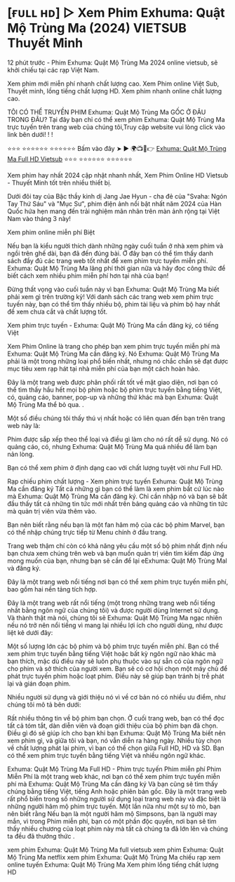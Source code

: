 # [ғᴜʟʟ ʜᴅ] ▷ Xem Phim Exhuma: Quật Mộ Trùng Ma (2024) VIETSUB Thuyết Minh

12 phút trước - Phim Exhuma: Quật Mộ Trùng Ma 2024 online vietsub,  sẽ khởi chiếu tại các rạp Việt Nam. 

Xem phim mới miễn phí nhanh chất lượng cao. Xem Phim online Việt Sub, Thuyết minh, lồng tiếng chất lượng HD. Xem phim nhanh online chất lượng cao.

TÔI CÓ THỂ TRUYỀN PHIM Exhuma: Quật Mộ Trùng Ma GỐC Ở ĐÂU TRONG ĐÂU? 
Tại đây bạn chỉ có thể xem phim Exhuma: Quật Mộ Trùng Ma trực tuyến trên trang web của chúng tôi,Truy cập website vui lòng click vào link bên dưới! ! !

⭐⭐⭐ ⭐⭐⭐⭐⭐⭐ ⭐⭐⭐⭐⭐⭐
Bấm vào đây ➤ ► 🌍📺📱👉 [Exhuma: Quật Mộ Trùng Ma Full HD Vietsub](https://qc.filmy-zilla.lat/vi/movie/838209)
⭐⭐⭐ ⭐⭐⭐⭐⭐⭐ ⭐⭐⭐⭐⭐⭐

Xem phim hay nhất 2024 cập nhật nhanh nhất, Xem Phim Online HD Vietsub - Thuyết Minh tốt trên nhiều thiết bị.

Dưới đôi tay của Bậc thầy kinh dị Jang Jae Hyun - cha đẻ của "Svaha: Ngón Tay Thứ Sáu" và "Mục Sư", phim điện ảnh nổi bật nhất năm 2024 của Hàn Quốc hứa hẹn mang đến trải nghiệm mãn nhãn trên màn ảnh rộng tại Việt Nam vào tháng 3 này!

Xem phim online miễn phí Biệt

Nếu bạn là kiểu người thích dành những ngày cuối tuần ở nhà xem phim và ngồi trên ghế dài, bạn đã đến đúng bài. Ở đây bạn có thể tìm thấy danh sách đầy đủ các trang web tốt nhất để xem phim trực tuyến miễn phí. Exhuma: Quật Mộ Trùng Ma lãng phí thời gian nữa và hãy đọc công thức để biết cách xem nhiều phim miễn phí hơn tại nhà của bạn!

Đừng thất vọng vào cuối tuần này vì bạn Exhuma: Quật Mộ Trùng Ma biết phải xem gì trên trường kỷ! Với danh sách các trang web xem phim trực tuyến này, bạn có thể tìm thấy nhiều bộ, phim tài liệu và phim bộ hay nhất để xem chưa cắt và chất lượng tốt.

Xem phim trực tuyến - Exhuma: Quật Mộ Trùng Ma cần đăng ký, có tiếng Việt

Xem Phim Online là trang cho phép bạn xem phim trực tuyến miễn phí mà Exhuma: Quật Mộ Trùng Ma cần đăng ký. Nó Exhuma: Quật Mộ Trùng Ma phải là một trong những loại phổ biến nhất, nhưng nó chắc chắn sẽ đạt được mục tiêu xem rạp hát tại nhà miễn phí của bạn một cách hoàn hảo.

Đây là một trang web được phân phối rất tốt về mặt giao diện, nơi bạn có thể tìm thấy hầu hết mọi bộ phim hoặc bộ phim trực tuyến bằng tiếng Việt, có, quảng cáo, banner, pop-up và những thứ khác mà bạn Exhuma: Quật Mộ Trùng Ma thể bỏ qua. .

Một số điều chúng tôi thấy thú vị nhất hoặc có liên quan đến bạn trên trang web này là:

Phim được sắp xếp theo thể loại và điều gì làm cho nó rất dễ sử dụng.
Nó có quảng cáo, có, nhưng Exhuma: Quật Mộ Trùng Ma quá nhiều để làm bạn nản lòng.

Bạn có thể xem phim ở định dạng cao với chất lượng tuyệt vời như Full HD.

Rạp chiếu phim chất lượng - Xem phim trực tuyến Exhuma: Quật Mộ Trùng Ma cần đăng ký
Tất cả những gì bạn có thể làm là xem phim bất cứ lúc nào mà Exhuma: Quật Mộ Trùng Ma cần đăng ký. Chỉ cần nhập nó và bạn sẽ bắt đầu thấy tất cả những tin tức mới nhất trên bảng quảng cáo và những tin tức mà quản trị viên vừa thêm vào.

Bạn nên biết rằng nếu bạn là một fan hâm mộ của các bộ phim Marvel, bạn có thể nhập chúng trực tiếp từ Menu chính ở đầu trang.

Trang web thậm chí còn có khả năng yêu cầu một số bộ phim nhất định nếu bạn chưa xem chúng trên web và bạn muốn quản trị viên tìm kiếm đáp ứng mong muốn của bạn, nhưng bạn sẽ cần để lại eExhuma: Quật Mộ Trùng Mal và đăng ký.

Đây là một trang web nổi tiếng nơi bạn có thể xem phim trực tuyến miễn phí, bao gồm hai nền tảng tích hợp.

Đây là một trang web rất nổi tiếng (một trong những trang web nổi tiếng nhất bằng ngôn ngữ của chúng tôi) và được người dùng Internet sử dụng. Và thành thật mà nói, chúng tôi sẽ Exhuma: Quật Mộ Trùng Ma ngạc nhiên nếu nó trở nên nổi tiếng vì mang lại nhiều lợi ích cho người dùng, như được liệt kê dưới đây:

Một số lượng lớn các bộ phim và bộ phim trực tuyến miễn phí.
Bạn có thể xem phim trực tuyến bằng tiếng Việt hoặc bất kỳ ngôn ngữ nào khác mà bạn thích, mặc dù điều này sẽ luôn phụ thuộc vào sự sẵn có của ngôn ngữ cho phim và sở thích của người xem.
Bạn sẽ có cơ hội chọn một máy chủ để phát trực tuyến phim hoặc loạt phim. Điều này sẽ giúp bạn tránh bị trễ phát lại và gián đoạn phim.

Nhiều người sử dụng và giới thiệu nó vì về cơ bản nó có nhiều ưu điểm, như chúng tôi mô tả bên dưới:

Rất nhiều thông tin về bộ phim bạn chọn. Ở cuối trang web, bạn có thể đọc tất cả tóm tắt, dàn diễn viên và đoạn giới thiệu của bộ phim bạn đã chọn. Điều gì đó sẽ giúp ích cho bạn khi bạn Exhuma: Quật Mộ Trùng Ma biết nên xem phim gì, và giữa tôi và bạn, nó vẫn diễn ra hàng ngày.
Nhiều tùy chọn về chất lượng phát lại phim, vì bạn có thể chọn giữa Full HD, HD và SD.
Bạn có thể xem phim trực tuyến bằng tiếng Việt và nhiều ngôn ngữ khác.

Exhuma: Quật Mộ Trùng Ma Full HD - Phim trực tuyến
Phim miễn phí
Phim Miễn Phí là một trang web khác, nơi bạn có thể xem phim trực tuyến miễn phí mà Exhuma: Quật Mộ Trùng Ma cần đăng ký Và bạn cũng sẽ tìm thấy chúng bằng tiếng Việt, tiếng Anh hoặc phiên bản gốc. Đây là một trang web rất phổ biến trong số những người sử dụng loại trang web này và đặc biệt là những người hâm mộ phim trực tuyến. Một lần nữa như một sự tò mò, bạn nên biết rằng Nếu bạn là một người hâm mộ Simpsons, bạn là người may mắn, vì trong Phim miễn phí, bạn có một phần độc quyền, nơi bạn sẽ tìm thấy nhiều chương của loạt phim này mà tất cả chúng ta đã lớn lên và chúng ta đều đã thưởng thức .

xem phim Exhuma: Quật Mộ Trùng Ma full vietsub
xem phim Exhuma: Quật Mộ Trùng Ma netflix
xem phim Exhuma: Quật Mộ Trùng Ma chiếu rạp
xem online tuyến Exhuma: Quật Mộ Trùng Ma
Xem phim lồng tiếng chất lượng HD
